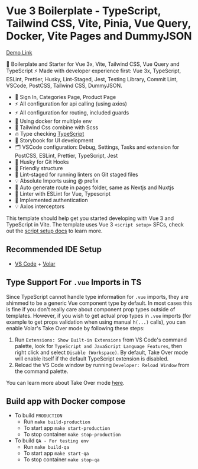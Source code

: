 # Vue 3 Boilerplate - TypeScript, Tailwind CSS, Vite, Pinia, Vue Query, Docker, Vite Pages  and DummyJSON

[Demo Link](https://vue3-vite-ts-boilerplate.vercel.app)

🚀 Boilerplate and Starter for Vue 3x, Vite, Tailwind CSS, Vue Query and TypeScript ⚡️ Made with developer experience first: Vue 3x, TypeScript, ESLint, Prettier, Husky, Lint-Staged, Jest, Testing Library, Commit Lint, VSCode, PostCSS, Tailwind CSS, DummyJSON.

- 🚀 Sign In, Categories Page, Product Page
- ⚡ All configuration for api calling (using axios)
- ⚡ All configuration for routing, included guards
- 💎 Using docker for multiple env
- 🎁 Tailwind Css combine with Scss
- 🔥 Type checking [TypeScript](https://www.typescriptlang.org)
- 🎉 Storybook for UI development
- 🗂 VSCode configuration: Debug, Settings, Tasks and extension for PostCSS, ESLint, Prettier, TypeScript, Jest
- 🦊 Husky for Git Hooks
- 🚓 Friendly structure
- 🚫 Lint-staged for running linters on Git staged files
- 💡 Absolute Imports using @ prefix
- 🎁 Auto generate route in pages folder, same as Nextjs and Nuxtjs
- 📏 Linter with ESLint for Vue, Typescript
- 🚀 Implemented authentication
- 💡 Axios interceptors

This template should help get you started developing with Vue 3 and TypeScript in Vite. The template uses Vue 3 `<script setup>` SFCs, check out the [script setup docs](https://v3.vuejs.org/api/sfc-script-setup.html#sfc-script-setup) to learn more.

## Recommended IDE Setup

- [VS Code](https://code.visualstudio.com/) + [Volar](https://marketplace.visualstudio.com/items?itemName=Vue.volar)

## Type Support For `.vue` Imports in TS

Since TypeScript cannot handle type information for `.vue` imports, they are shimmed to be a generic Vue component type by default. In most cases this is fine if you don't really care about component prop types outside of templates. However, if you wish to get actual prop types in `.vue` imports (for example to get props validation when using manual `h(...)` calls), you can enable Volar's Take Over mode by following these steps:

1. Run `Extensions: Show Built-in Extensions` from VS Code's command palette, look for `TypeScript and JavaScript Language Features`, then right click and select `Disable (Workspace)`. By default, Take Over mode will enable itself if the default TypeScript extension is disabled.
2. Reload the VS Code window by running `Developer: Reload Window` from the command palette.

You can learn more about Take Over mode [here](https://github.com/johnsoncodehk/volar/discussions/471).

## Build app with Docker compose

- To build `PRODUCTION`
  - Run `make build-production`
  - To start app `make start-production`
  - To stop container `make stop-production`
- To build `QA - For testing env`
  - Run `make build-qa`
  - To start app `make start-qa`
  - To stop container `make stop-qa`
